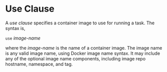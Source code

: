 # Use Clause

A *use clause* specifies a container image to use for running a task.
The syntax is,

`use` *image-name*

where the *image-name* is the name of a container image. The image name is any
valid image name, using Docker image name syntax. It may include any of the optional
image name components, including image repo hostname, namespace, and tag.
